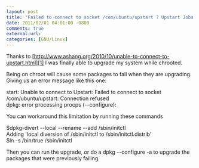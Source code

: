 ```yaml
---
layout: post
title: "Failed to connect to socket /com/ubuntu/upstart ? Upstart Jobs Cannot be Run on chroot"
date: 2011/02/01 04:01:00 -0800
comments: true
external-url:
categories: [GNU/Linux]
---
```



Thanks to [http://www.ashang.org/2010/10/unable-to-connect-to-upstart.html][1] 
I was finally able to upgrade my system while chrooted.

Being on chroot will cause some packages to fail when they are upgrading. Giving 
us an error message like this one:

start: Unable to connect to Upstart: Failed to connect to socket /com/ubuntu/upstart: Connection refused  
dpkg: error processing procps (--configure):

You can workaround this limitation by running these commands

$dpkg-divert --local --rename --add /sbin/initctl  
Adding 'local diversion of /sbin/initctl to /sbin/initctl.distrib'  
$ln -s /bin/true /sbin/initctl

Then you can run the upgrade, or do a dpkg --configure -a to upgrade the packages 
that were previously failing.



[1]: http://www.ashang.org/2010/10/unable-to-connect-to-upstart.html